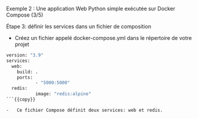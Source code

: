 Exemple 2 : Une application Web Python simple exécutée sur Docker Compose (3/5)

Étape 3: définir les services dans un fichier de composition 

-   Créez un fichier appelé docker-compose.yml dans le répertoire de votre projet


```Dockerfile
version: "3.9"
services:
  web:
    build: .
    ports:
           - "5000:5000"
  redis:
           image: "redis:alpine"
```{{copy}} 

-   Ce fichier Compose définit deux services: web et redis.